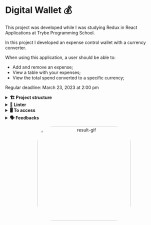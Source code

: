 # Digital Wallet 💰

This project was developed while I was studying Redux in React Applications at Trybe Programming School.

In this project I developed an expense control wallet with a currency converter.

When using this application, a user should be able to:

- Add and remove an expense;
- View a table with your expenses;
- View the total spend converted to a specific currency;

Regular deadline: March 23, 2023 at 2:00 pm

<details>
  <summary><strong>🏗 Project structure</strong></summary><br />

The files created by me are in the folders:

- 📁 `components`
- 📁 `helpers`
- 📁 `pages`
- 📁 `redux`
- 📁 `styles`
- 📁 `tests`

</details>

<details>
  <summary><strong>🔎 Linter</strong></summary><br />

To ensure code quality, the `ESLint` and `Stylelint` linters were used in this project.

ESLint is a tool for identifying and reporting patterns found in ECMAScript/JavaScript code. In many ways it is similar to JSLint and JSHint with a few exceptions:

* ESLint uses Espree for JavaScript parsing.
* ESLint uses an AST to evaluate patterns in code.
* ESLint is completely 'pluggable', each of the rules is a plugin and you can add […]

To run them locally, run the commands below:
`npm run lint`
`npm run lint:styles`

</details>

<details>
  <summary><strong>🖥️ To access</strong></summary><br />

1 - Clone the repository:
`git clone git@github.com:VicSales28/project-pokedex-with-RLT.git`

2 - Enter the repository folder you just cloned.

You must be using node version 16 (or higher).

To check your version, use the command:
`nvm --version`

3 - With the required version, install the dependencies:
`npm install`

4 - To view the application, use the command:
`npm start`

</details>

<details>
  <summary><strong>🗣 Feedbacks</strong></summary><br />
  
_Give me feedbacks, I'm open to new ideas_ 😉

</details>

<p align="center">
  <img
    src="https://cdn.discordapp.com/attachments/1062029691860566078/1098362616092565635/Wallet_Feito_com_o_Clipchamp.gif"
    alt="result-gif" height="300" style="border-radius:50px;">
</p>
